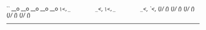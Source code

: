 ``
   __o            __o            __o            __o            __o
 _`\<,_         _`\<,_         _`\<,_         _`\<,_         _`\<,_
(_)/ (_)       (_)/ (_)       (_)/ (_)       (_)/ (_)       (_)/ (_)
* * * * * * * * * * * * * * * * * * * * * * * * * * * * * * * * * * *

<!--
**flavioaiello/flavioaiello** is a ✨ _special_ ✨ repository because its `README.md` (this file) appears on your GitHub profile.

Here are some ideas to get you started:

- 🔭 I’m currently working on ...
- 🌱 I’m currently learning ...
- 👯 I’m looking to collaborate on ...
- 🤔 I’m looking for help with ...
- 💬 Ask me about ...
- 📫 How to reach me: ...
- 😄 Pronouns: ...
- ⚡ Fun fact: ...
-->
